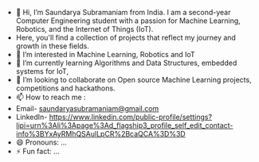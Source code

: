 - 👋 Hi, I’m Saundarya Subramaniam from India. I am a second-year Computer Engineering student with a passion for Machine Learning, Robotics, and the Internet of Things (IoT).
-  Here, you'll find a collection of projects that reflect my journey and growth in these fields.
- 👀 I’m interested in Machine Learning, Robotics and IoT
- 🌱 I’m currently learning Algorithms and Data Structures, embedded systems for IoT, 
- 💞️ I’m looking to collaborate on Open source Machine Learning projects, competitions and hackathons.
- 📫 How to reach me :
- Email- saundaryasubramaniam@gmail.com
- LinkedIn- https://www.linkedin.com/public-profile/settings?lipi=urn%3Ali%3Apage%3Ad_flagship3_profile_self_edit_contact-info%3BYxAyRMhQSAulLpCR%2BcaQCA%3D%3D
- 😄 Pronouns: ...
- ⚡ Fun fact: ...

<!---
saun09/saun09 is a ✨ special ✨ repository because its `README.md` (this file) appears on your GitHub profile.
You can click the Preview link to take a look at your changes.
--->
